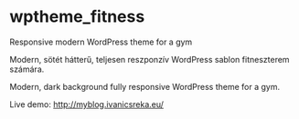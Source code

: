 # wptheme_fitness
Responsive modern WordPress theme for a gym

Modern, sötét hátterű, teljesen reszponzív WordPress sablon fitneszterem számára.

Modern, dark background fully responsive WordPress theme for a gym.

Live demo: http://myblog.ivanicsreka.eu/

![]()
